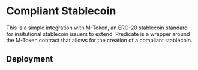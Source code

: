 # Compliant Stablecoin

This is a simple integration with M-Token, an ERC-20 stablecoin standard for insitutional stablecoin issuers to extend. Predicate is a wrapper around the M-Token contract that allows for the creation of a compliant stablecoin.

## Deployment

